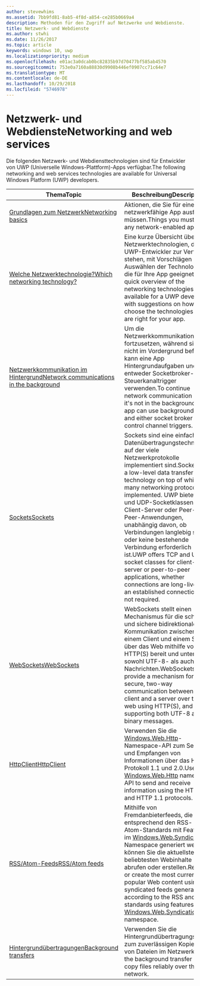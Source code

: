 ```yaml
---
author: stevewhims
ms.assetid: 7bb9fd81-8ab5-4f8d-a854-ce285b0669a4
description: Methoden für den Zugriff auf Netzwerke und Webdienste.
title: Netzwerk- und Webdienste
ms.author: stwhi
ms.date: 11/26/2017
ms.topic: article
keywords: windows 10, uwp
ms.localizationpriority: medium
ms.openlocfilehash: e01ac3a0dcab0bc82835b97d70477bf585ab4570
ms.sourcegitcommit: 753e0a7160a88830d9908b446ef0907cc71c64e7
ms.translationtype: MT
ms.contentlocale: de-DE
ms.lasthandoff: 10/29/2018
ms.locfileid: "5746978"
---
```

# <a name="networking-and-web-services"></a><span data-ttu-id="9e5bc-104">Netzwerk- und Webdienste</span><span class="sxs-lookup"><span data-stu-id="9e5bc-104">Networking and web services</span></span>

<span data-ttu-id="9e5bc-105">Die folgenden Netzwerk- und Webdiensttechnologien sind für Entwickler von UWP (Universelle Windows-Plattform)-Apps verfügbar.</span><span class="sxs-lookup"><span data-stu-id="9e5bc-105">The following networking and web services technologies are available for Universal Windows Platform (UWP) developers.</span></span>

| <span data-ttu-id="9e5bc-106">Thema</span><span class="sxs-lookup"><span data-stu-id="9e5bc-106">Topic</span></span> | <span data-ttu-id="9e5bc-107">Beschreibung</span><span class="sxs-lookup"><span data-stu-id="9e5bc-107">Description</span></span> |
| - | - |
| [<span data-ttu-id="9e5bc-108">Grundlagen zum Netzwerk</span><span class="sxs-lookup"><span data-stu-id="9e5bc-108">Networking basics</span></span>](networking-basics.md) | <span data-ttu-id="9e5bc-109">Aktionen, die Sie für eine netzwerkfähige App ausführen müssen.</span><span class="sxs-lookup"><span data-stu-id="9e5bc-109">Things you must do for any network-enabled app.</span></span> |
| [<span data-ttu-id="9e5bc-110">Welche Netzwerktechnologie?</span><span class="sxs-lookup"><span data-stu-id="9e5bc-110">Which networking technology?</span></span>](which-networking-technology.md) | <span data-ttu-id="9e5bc-111">Eine kurze Übersicht über die Netzwerktechnologien, die für UWP-Entwickler zur Verfügung stehen, mit Vorschlägen zum Auswählen der Technologien, die für Ihre App geeignet sind.</span><span class="sxs-lookup"><span data-stu-id="9e5bc-111">A quick overview of the networking technologies available for a UWP developer, with suggestions on how to choose the technologies that are right for your app.</span></span> |
| [<span data-ttu-id="9e5bc-112">Netzwerkkommunikation im Hintergrund</span><span class="sxs-lookup"><span data-stu-id="9e5bc-112">Network communications in the background</span></span>](network-communications-in-the-background.md) | <span data-ttu-id="9e5bc-113">Um die Netzwerkkommunikation fortzusetzen, während sie sich nicht im Vordergrund befindet, kann eine App Hintergrundaufgaben und entweder Socketbroker- oder Steuerkanaltrigger verwenden.</span><span class="sxs-lookup"><span data-stu-id="9e5bc-113">To continue network communication while it's not in the background, an app can use background tasks and either socket broker or control channel triggers.</span></span> |
| [<span data-ttu-id="9e5bc-114">Sockets</span><span class="sxs-lookup"><span data-stu-id="9e5bc-114">Sockets</span></span>](sockets.md) | <span data-ttu-id="9e5bc-115">Sockets sind eine einfache Datenübertragungstechnologie, auf der viele Netzwerkprotokolle implementiert sind.</span><span class="sxs-lookup"><span data-stu-id="9e5bc-115">Sockets are a low-level data transfer technology on top of which many networking protocols are implemented.</span></span> <span data-ttu-id="9e5bc-116">UWP bietet TCP- und UDP-Socketklassen für Client-Server oder Peer-to-Peer-Anwendungen, unabhängig davon, ob Verbindungen langlebig sind oder keine bestehende Verbindung erforderlich ist.</span><span class="sxs-lookup"><span data-stu-id="9e5bc-116">UWP offers TCP and UDP socket classes for client-server or peer-to-peer applications, whether connections are long-lived or an established connection is not required.</span></span> |
| [<span data-ttu-id="9e5bc-117">WebSockets</span><span class="sxs-lookup"><span data-stu-id="9e5bc-117">WebSockets</span></span>](websockets.md) | <span data-ttu-id="9e5bc-118">WebSockets stellt einen Mechanismus für die schnelle und sichere bidirektionale Kommunikation zwischen einem Client und einem Server über das Web mithilfe von HTTP(S) bereit und unterstützt sowohl UTF-8- als auch binäre Nachrichten.</span><span class="sxs-lookup"><span data-stu-id="9e5bc-118">WebSockets provide a mechanism for fast, secure, two-way communication between a client and a server over the web using HTTP(S), and supporting both UTF-8 and binary messages.</span></span> |
| [<span data-ttu-id="9e5bc-119">HttpClient</span><span class="sxs-lookup"><span data-stu-id="9e5bc-119">HttpClient</span></span>](httpclient.md) | <span data-ttu-id="9e5bc-120">Verwenden Sie die [Windows.Web.Http](https://msdn.microsoft.com/library/windows/apps/dn279692)-Namespace-API zum Senden und Empfangen von Informationen über das HTTP-Protokoll 1.1 und 2.0.</span><span class="sxs-lookup"><span data-stu-id="9e5bc-120">Use [Windows.Web.Http](https://msdn.microsoft.com/library/windows/apps/dn279692) namespace API to send and receive information using the HTTP 2.0 and HTTP 1.1 protocols.</span></span> |
| [<span data-ttu-id="9e5bc-121">RSS/Atom-Feeds</span><span class="sxs-lookup"><span data-stu-id="9e5bc-121">RSS/Atom feeds</span></span>](web-feeds.md) | <span data-ttu-id="9e5bc-122">Mithilfe von Fremdanbieterfeeds, die entsprechend den RSS- und Atom-Standards mit Features im [Windows.Web.Syndication](https://msdn.microsoft.com/library/windows/apps/br243632)-Namespace generiert werden, können Sie die aktuellsten und beliebtesten Webinhalte abrufen oder erstellen.</span><span class="sxs-lookup"><span data-stu-id="9e5bc-122">Retrieve or create the most current and popular Web content using syndicated feeds generated according to the RSS and Atom standards using features in the [Windows.Web.Syndication](https://msdn.microsoft.com/library/windows/apps/br243632) namespace.</span></span> |
| [<span data-ttu-id="9e5bc-123">Hintergrundübertragungen</span><span class="sxs-lookup"><span data-stu-id="9e5bc-123">Background transfers</span></span>](background-transfers.md) | <span data-ttu-id="9e5bc-124">Verwenden Sie die Hintergrundübertragungs-API zum zuverlässigen Kopieren von Dateien im Netzwerk.</span><span class="sxs-lookup"><span data-stu-id="9e5bc-124">Use the background transfer API to copy files reliably over the network.</span></span> |
